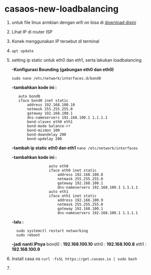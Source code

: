 # casaos-new-loadbalancing

1. untuk file linux armbian dengan wifi on bisa di [download disini](https://www.mediafire.com/file/2ywqxi302gzrp2i/Armbian_21.08.1_Amlogic-GXL_bullseye_current_5.10.60.img.xz/file)
2. Lihat IP di router ISP
3. Konek menggunakan IP tersebut di terminal
4. `apt update`
5. setting ip static untuk eth0 dan eth1, serta lakukan loadbalancing

   __-Konfigurasi Bounding (gabungan eth0 dan eth0)__
   
       sudo nano /etc/network/interfaces.d/bond0
   
     __-tambahkan kode ini :__

          auto bond0
          iface bond0 inet static
              address 192.168.100.10
              netmask 255.255.255.0
              gateway 192.168.100.1
              dns-nameservers 192.168.100.1 1.1.1.1
              bond-slaves eth0 eth1
              bond-mode balance-rr
              bond-miimon 100
              bond-downdelay 200
              bond-updelay 200


     __-tambah ip static eth0 dan eth1__
         `nano /etc/network/interfaces`
   
     __-tambahkan kode ini :__
   
                        auto eth0
                        iface eth0 inet static
                            address 192.168.100.8
                            netmask 255.255.255.0
                            gateway 192.168.100.1
                            dns-nameservers 192.168.100.1 1.1.1.1
                        auto eth1
                        iface eth1 inet static
                            address 192.168.100.9
                            netmask 255.255.255.0
                            gateway 192.168.100.1
                            dns-nameservers 192.168.100.1 1.1.1.1
   
      __-lalu :__
   
         sudo systemctl restart networking
         sudo reboot

     __-jadi nanti IPnya__
       bond0 : **192.168.100.10**
       eth0 : **192.168.100.8**
       eth1 : **192.168.100.9**


7. Install casa os
   `curl -fsSL https://get.casaos.io | sudo bash`
8. 
